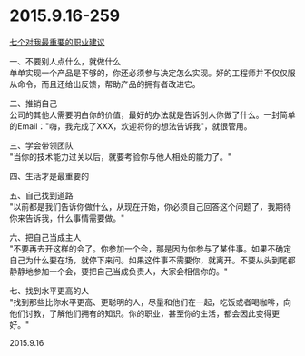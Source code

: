 2015.9.16-259
=============
[七个对我最重要的职业建议](http://www.ruanyifeng.com/blog/2015/09/career-advice.html)

一、不要别人点什么，就做什么  
单单实现一个产品是不够的，你还必须参与决定怎么实现。好的工程师并不仅仅服从命令，而且还给出反馈，帮助产品的拥有者改进它。

二、推销自己  
公司的其他人需要明白你的价值，最好的办法就是告诉别人你做了什么。一封简单的Email："嗨，我完成了XXX，欢迎将你的想法告诉我"，就很管用。

三、学会带领团队  
"当你的技术能力过关以后，就要考验你与他人相处的能力了。"

四、生活才是最重要的  

五、自己找到道路  
"以前都是我们告诉你做什么，从现在开始，你必须自己回答这个问题了，我期待你来告诉我，什么事情需要做。"

六、把自己当成主人  
"不要再去开这样的会了。你参加一个会，那是因为你参与了某件事。如果不确定自己为什么要在场，就停下来问。如果这件事不需要你，就离开。不要从头到尾都静静地参加一个会，要把自己当成负责人，大家会相信你的。"

七、找到水平更高的人  
"找到那些比你水平更高、更聪明的人，尽量和他们在一起，吃饭或者喝咖啡，向他们讨教，了解他们拥有的知识。你的职业，甚至你的生活，都会因此变得更好。"

2015.9.16